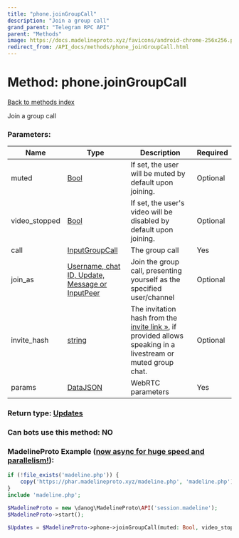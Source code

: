 ```yaml
---
title: "phone.joinGroupCall"
description: "Join a group call"
grand_parent: "Telegram RPC API"
parent: "Methods"
image: https://docs.madelineproto.xyz/favicons/android-chrome-256x256.png
redirect_from: /API_docs/methods/phone_joinGroupCall.html
---
```

# Method: phone.joinGroupCall
[Back to methods index](index.html)



Join a group call

### Parameters:

| Name     |    Type       | Description | Required |
|----------|---------------|-------------|----------|
|muted|[Bool](/API_docs/types/Bool.html) | If set, the user will be muted by default upon joining. | Optional|
|video\_stopped|[Bool](/API_docs/types/Bool.html) | If set, the user's video will be disabled by default upon joining. | Optional|
|call|[InputGroupCall](/API_docs/types/InputGroupCall.html) | The group call | Yes|
|join\_as|[Username, chat ID, Update, Message or InputPeer](/API_docs/types/InputPeer.html) | Join the group call, presenting yourself as the specified user/channel | Optional|
|invite\_hash|[string](/API_docs/types/string.html) | The invitation hash from the [invite link »](https://core.telegram.org/api/links#voice-chatvideo-chatlivestream-links), if provided allows speaking in a livestream or muted group chat. | Optional|
|params|[DataJSON](/API_docs/types/DataJSON.html) | WebRTC parameters | Yes|


### Return type: [Updates](/API_docs/types/Updates.html)

### Can bots use this method: **NO**


### MadelineProto Example ([now async for huge speed and parallelism!](https://docs.madelineproto.xyz/docs/ASYNC.html)):


```php
if (!file_exists('madeline.php')) {
    copy('https://phar.madelineproto.xyz/madeline.php', 'madeline.php');
}
include 'madeline.php';

$MadelineProto = new \danog\MadelineProto\API('session.madeline');
$MadelineProto->start();

$Updates = $MadelineProto->phone->joinGroupCall(muted: Bool, video_stopped: Bool, call: InputGroupCall, join_as: InputPeer, invite_hash: 'string', params: DataJSON, );
```

